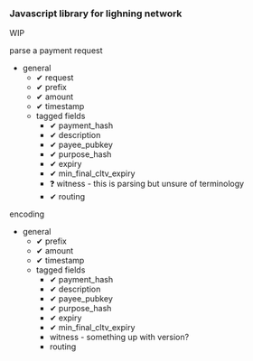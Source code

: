 ### Javascript library for lighning network

WIP

parse a payment request

* general
    * ✔ request
    * ✔ prefix
    * ✔ amount
    * ✔ timestamp
    * tagged fields
        * ✔ payment_hash
        * ✔ description
        * ✔ payee_pubkey
        * ✔ purpose_hash
        * ✔ expiry
        * ✔ min_final_cltv_expiry
        * ❓ witness - this is parsing but unsure of terminology
        * ✔ routing

encoding

* general
    * ✔ prefix
    * ✔ amount
    * ✔ timestamp
    * tagged fields
        * ✔ payment_hash
        * ✔ description
        * ✔ payee_pubkey
        * ✔ purpose_hash
        * ✔ expiry
        * ✔ min_final_cltv_expiry
        * witness - something up with version?
        * routing
